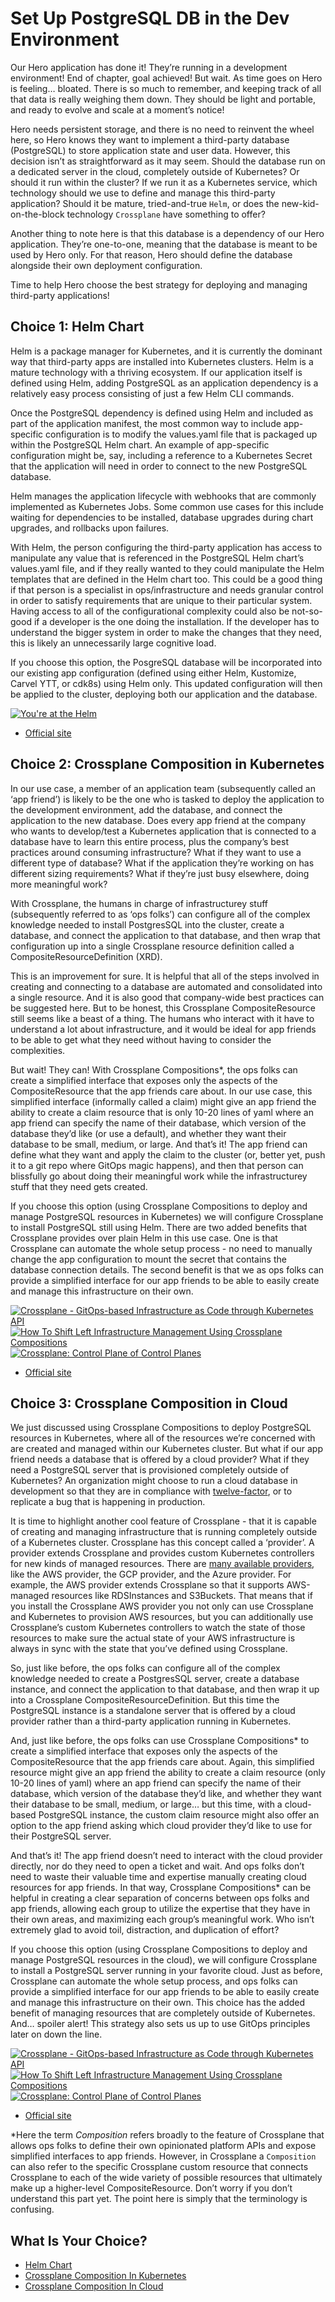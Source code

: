 # Set Up PostgreSQL DB in the Dev Environment

Our Hero application has done it! They’re running in a development environment! End of chapter, goal achieved! But wait. As time goes on Hero is feeling… bloated. There is so much to remember, and keeping track of all that data is really weighing them down.  They should be light and portable, and ready to evolve and scale at a moment’s notice!

Hero needs persistent storage, and there is no need to reinvent the wheel here, so Hero knows they want to implement a third-party database (PostgreSQL) to store application state and user data. However, this decision isn’t as straightforward as it may seem. Should the database run on a dedicated server in the cloud, completely outside of Kubernetes? Or should it run within the cluster? If we run it as a Kubernetes service, which technology should we use to define and manage this third-party application? Should it be mature, tried-and-true `Helm`, or does the new-kid-on-the-block technology `Crossplane` have something to offer?

Another thing to note here is that this database is a dependency of our Hero application. They’re one-to-one, meaning that the database is meant to be used by Hero only. For that reason, Hero should define the database alongside their own deployment configuration.

Time to help Hero choose the best strategy for deploying and managing third-party applications!

## Choice 1: Helm Chart

Helm is a package manager for Kubernetes, and it is currently the dominant way that third-party apps are installed into Kubernetes clusters. Helm is a mature technology with a thriving ecosystem. If our application itself is defined using Helm, adding PostgreSQL as an application dependency is a relatively easy process consisting of just a few Helm CLI commands. 

Once the PostgreSQL dependency is defined using Helm and included as part of the application manifest, the most common way to include app-specific configuration is to modify the values.yaml file that is packaged up within the PostgreSQL Helm chart. An example of app-specific configuration might be, say, including a reference to a Kubernetes Secret that the application will need in order to connect to the new PostgreSQL database.

Helm manages the application lifecycle with webhooks that are commonly implemented as Kubernetes Jobs. Some common use cases for this include waiting for dependencies to be installed, database upgrades during chart upgrades, and rollbacks upon failures.

With Helm, the person configuring the third-party application has access to manipulate any value that is referenced in the PostgreSQL Helm chart’s values.yaml file, and if they really wanted to they could manipulate the Helm templates that are defined in the Helm chart too. This could be a good thing if that person is a specialist in ops/infrastructure and needs granular control in order to satisfy requirements that are unique to their particular system. Having access to all of the configurational complexity could also be not-so-good if a developer is the one doing the installation. If the developer has to understand the bigger system in order to make the changes that they need, this is likely an unnecessarily large cognitive load.

If you choose this option, the PosgreSQL database will be incorporated into our existing app configuration (defined using either Helm, Kustomize, Carvel YTT, or cdk8s) using Helm only. This updated configuration will then be applied to the cluster, deploying both our application and the database. 

[![You're at the Helm](https://img.youtube.com/vi/oPIiX6vyih8/0.jpg)](https://via.vmw.com/Helm)
* [Official site](https://bitnami.com/stack/postgresql/helm)

## Choice 2: Crossplane Composition in Kubernetes

In our use case, a member of an application team (subsequently called an ‘app friend’) is likely to be the one who is tasked to deploy the application to the development environment, add the database, and connect the application to the new database. Does every app friend at the company who wants to develop/test a Kubernetes application that is connected to a database have to learn this entire process, plus the company’s best practices around consuming infrastructure? What if they want to use a different type of database? What if the application they’re working on has different sizing requirements? What if they’re just busy elsewhere, doing more meaningful work?

With Crossplane, the humans in charge of infrastructurey stuff (subsequently referred to as ‘ops folks’) can configure all of the complex knowledge needed to install PostgresSQL into the cluster, create a database, and connect the application to that database, and then wrap that configuration up into a single Crossplane resource definition called a CompositeResourceDefinition (XRD).

This is an improvement for sure. It is helpful that all of the steps involved in creating and connecting to a database are automated and consolidated into a single resource. And it is also good that company-wide best practices can be suggested here. But to be honest, this Crossplane CompositeResource still seems like a beast of a thing. The humans who interact with it have to understand a lot about infrastructure, and it would be ideal for app friends to be able to get what they need without having to consider the complexities. 

But wait! They can! With Crossplane Compositions*, the ops folks can create a simplified interface that exposes only the aspects of the CompositeResource that the app friends care about. In our use case, this simplified interface (informally called a claim) might give an app friend the ability to create a claim resource that is only 10-20 lines of yaml where an app friend can specify the name of their database, which version of the database they’d like (or use a default), and whether they want their database to be small, medium, or large. And that’s it! The app friend can define what they want and apply the claim to the cluster (or, better yet, push it to a git repo where GitOps magic happens), and then that person can blissfully go about doing their meaningful work while the infrastructurey stuff that they need gets created.

If you choose this option (using Crossplane Compositions to deploy and manage PostgreSQL resources in Kubernetes) we will configure Crossplane to install PostgreSQL still using Helm. There are two added benefits that Crossplane provides over plain Helm in this use case. One is that Crossplane can automate the whole setup process - no need to manually change the app configuration to mount the secret that contains the database connection details. The second benefit is that we as ops folks can provide a simplified interface for our app friends to be able to easily create and manage this infrastructure on their own.


[![Crossplane - GitOps-based Infrastructure as Code through Kubernetes API](https://img.youtube.com/vi/n8KjVmuHm7A/0.jpg)](https://youtu.be/n8KjVmuHm7A)
[![How To Shift Left Infrastructure Management Using Crossplane Compositions](https://img.youtube.com/vi/AtbS1u2j7po/0.jpg)](https://youtu.be/AtbS1u2j7po)
[![Crossplane: Control Plane of Control Planes](https://img.youtube.com/vi/CHBA34a0KEQ/0.jpg)](https://via.vmw.com/Crossplane)
* [Official site](https://crossplane.io)

## Choice 3: Crossplane Composition in Cloud

We just discussed using Crossplane Compositions to deploy PostgreSQL resources in Kubernetes, where all of the resources we’re concerned with are created and managed within our Kubernetes cluster. But what if our app friend needs a database that is offered by a cloud provider? What if they need a PostgreSQL server that is provisioned completely outside of Kubernetes? An organization might choose to run a cloud database in development so that they are in compliance with [twelve-factor](https://12factor.net/dev-prod-parity), or to replicate a bug that is happening in production.

It is time to highlight another cool feature of Crossplane -  that it is capable of creating and managing infrastructure that is running completely outside of a Kubernetes cluster.  Crossplane has this concept called a ‘provider’. A provider extends Crossplane and provides custom Kubernetes controllers for new kinds of managed resources. There are [many available providers](https://marketplace.upbound.io/providers), like the AWS provider, the GCP provider, and the Azure provider. For example, the AWS provider extends Crossplane so that it supports AWS-managed resources like RDSInstances and S3Buckets. That means that if you install the Crossplane AWS provider you not only can use Crossplane and Kubernetes to provision AWS resources, but you can additionally use Crossplane’s custom Kubernetes controllers to watch the state of those resources to make sure the actual state of your AWS infrastructure is always in sync with the state that you’ve defined using Crossplane. 

So, just like before, the ops folks can configure all of the complex knowledge needed to create a PostgresSQL server, create a database instance, and connect the application to that database, and then wrap it up into a Crossplane CompositeResourceDefinition. But this time the PostgreSQL instance is a standalone server that is offered by a cloud provider rather than a third-party application running in Kubernetes.

And, just like before, the ops folks can use Crossplane Compositions* to create a simplified interface that exposes only the aspects of the CompositeResource that the app friends care about. Again, this simplified resource might give an app friend the ability to create a claim resource (only 10-20 lines of yaml) where an app friend can specify the name of their database, which version of the database they’d like, and whether they want their database to be small, medium, or large… but this time, with a cloud-based PostgreSQL instance, the custom claim resource might also offer an option to the app friend asking which cloud provider they’d like to use for their PostgreSQL server.

And that’s it!  The app friend doesn’t need to interact with the cloud provider directly, nor do they need to open a ticket and wait.  And ops folks don’t need to waste their valuable time and expertise manually creating cloud resources for app friends. In that way, Crossplane Compositions* can be helpful in creating a clear separation of concerns between ops folks and app friends, allowing each group to utilize the expertise that they have in their own areas, and maximizing each group’s meaningful work. Who isn’t extremely glad to avoid toil, distraction, and duplication of effort?

If you choose this option (using Crossplane Compositions to deploy and manage PostgreSQL resources in the cloud), we will configure Crossplane to install a PostgreSQL server running in your favorite cloud. Just as before, Crossplane can automate the whole setup process, and ops folks can provide a simplified interface for our app friends to be able to easily create and manage this infrastructure on their own. This choice has the added benefit of managing resources that are completely outside of Kubernetes. And… spoiler alert! This strategy also sets us up to use GitOps principles later on down the line. 

[![Crossplane - GitOps-based Infrastructure as Code through Kubernetes API](https://img.youtube.com/vi/n8KjVmuHm7A/0.jpg)](https://youtu.be/n8KjVmuHm7A)
[![How To Shift Left Infrastructure Management Using Crossplane Compositions](https://img.youtube.com/vi/AtbS1u2j7po/0.jpg)](https://youtu.be/AtbS1u2j7po)
[![Crossplane: Control Plane of Control Planes](https://img.youtube.com/vi/CHBA34a0KEQ/0.jpg)](https://via.vmw.com/Crossplane)
* [Official site](https://crossplane.io)


*Here the term *Composition* refers broadly to the feature of Crossplane that allows ops folks to define their own opinionated platform APIs and expose simplified interfaces to app friends. However, in Crossplane a `Composition` can also refer to the specific Crossplane custom resource that connects Crossplane to each of the wide variety of possible resources that ultimately make up a higher-level CompositeResource. Don’t worry if you don’t understand this part yet. The point here is simply that the terminology is confusing.

## What Is Your Choice?

* [Helm Chart](helm.md)
* [Crossplane Composition In Kubernetes](crossplane-local.md)
* [Crossplane Composition In Cloud](crossplane-cloud.md)
